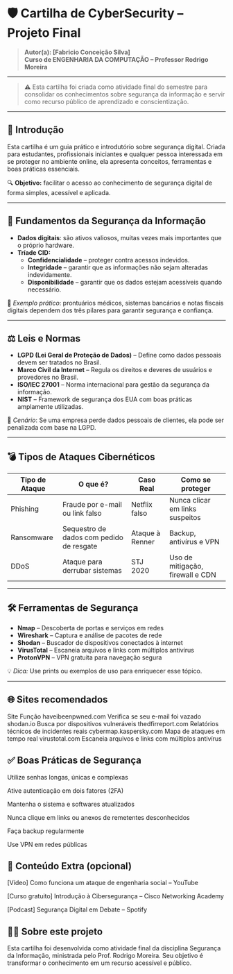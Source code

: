 # 🛡️ Cartilha de CyberSecurity – Projeto Final
> **Autor(a): [Fabricio Conceição Silva]**  
> **Curso de ENGENHARIA DA COMPUTAÇÃO – Professor Rodrigo Moreira**

---

> ⚠️ Esta cartilha foi criada como atividade final do semestre para consolidar os conhecimentos sobre segurança da informação e servir como recurso público de aprendizado e conscientização.

---

## 🔰 Introdução

Esta cartilha é um guia prático e introdutório sobre segurança digital. Criada para estudantes, profissionais iniciantes e qualquer pessoa interessada em se proteger no ambiente online, ela apresenta conceitos, ferramentas e boas práticas essenciais.

🔍 **Objetivo:** facilitar o acesso ao conhecimento de segurança digital de forma simples, acessível e aplicada.

---

## 🔐 Fundamentos da Segurança da Informação

- **Dados digitais**: são ativos valiosos, muitas vezes mais importantes que o próprio hardware.
- **Tríade CID:**
  - **Confidencialidade** – proteger contra acessos indevidos.
  - **Integridade** – garantir que as informações não sejam alteradas indevidamente.
  - **Disponibilidade** – garantir que os dados estejam acessíveis quando necessário.

📌 *Exemplo prático*: prontuários médicos, sistemas bancários e notas fiscais digitais dependem dos três pilares para garantir segurança e confiança.

---

## ⚖️ Leis e Normas

- **LGPD (Lei Geral de Proteção de Dados)** – Define como dados pessoais devem ser tratados no Brasil.
- **Marco Civil da Internet** – Regula os direitos e deveres de usuários e provedores no Brasil.
- **ISO/IEC 27001** – Norma internacional para gestão da segurança da informação.
- **NIST** – Framework de segurança dos EUA com boas práticas amplamente utilizadas.

📌 *Cenário*: Se uma empresa perde dados pessoais de clientes, ela pode ser penalizada com base na LGPD.

---

## 💣 Tipos de Ataques Cibernéticos

| Tipo de Ataque | O que é? | Caso Real | Como se proteger |
|----------------|----------|-----------|------------------|
| Phishing       | Fraude por e-mail ou link falso | Netflix falso | Nunca clicar em links suspeitos |
| Ransomware     | Sequestro de dados com pedido de resgate | Ataque à Renner | Backup, antivírus e VPN |
| DDoS           | Ataque para derrubar sistemas | STJ 2020 | Uso de mitigação, firewall e CDN |

---

## 🛠️ Ferramentas de Segurança

- **Nmap** – Descoberta de portas e serviços em redes
- **Wireshark** – Captura e análise de pacotes de rede
- **Shodan** – Buscador de dispositivos conectados à internet
- **VirusTotal** – Escaneia arquivos e links com múltiplos antivírus
- **ProtonVPN** – VPN gratuita para navegação segura

💡 *Dica:* Use prints ou exemplos de uso para enriquecer esse tópico.

---

## 🌐 Sites recomendados
Site	Função
haveibeenpwned.com	Verifica se seu e-mail foi vazado
shodan.io	Busca por dispositivos vulneráveis
thedfirreport.com	Relatórios técnicos de incidentes reais
cybermap.kaspersky.com	Mapa de ataques em tempo real
virustotal.com	Escaneia arquivos e links com múltiplos antivírus

## ✅ Boas Práticas de Segurança
Utilize senhas longas, únicas e complexas

Ative autenticação em dois fatores (2FA)

Mantenha o sistema e softwares atualizados

Nunca clique em links ou anexos de remetentes desconhecidos

Faça backup regularmente

Use VPN em redes públicas

## 🎁 Conteúdo Extra (opcional)
[Vídeo] Como funciona um ataque de engenharia social – YouTube

[Curso gratuito] Introdução à Cibersegurança – Cisco Networking Academy

[Podcast] Segurança Digital em Debate – Spotify

## 👨‍🏫 Sobre este projeto
Esta cartilha foi desenvolvida como atividade final da disciplina Segurança da Informação, ministrada pelo Prof. Rodrigo Moreira. Seu objetivo é transformar o conhecimento em um recurso acessível e público.
